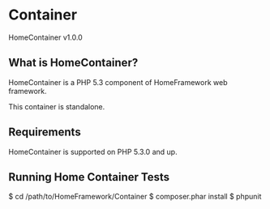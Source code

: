 Container
=========

HomeContainer v1.0.0


What is HomeContainer?
-----------------

HomeContainer is a PHP 5.3 component of HomeFramework web framework.

This container is standalone.

Requirements
------------

HomeContainer is supported on PHP 5.3.0 and up.

Running Home Container Tests
----------------------

$ cd /path/to/HomeFramework/Container
$ composer.phar install
$ phpunit